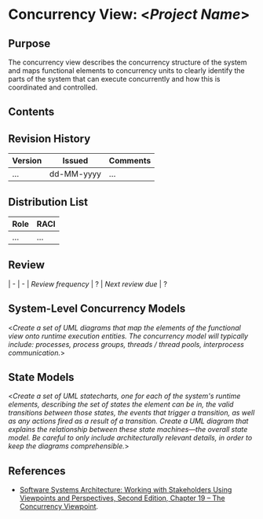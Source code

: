 # Concurrency View: <_Project Name_>


## Purpose

The concurrency view describes the concurrency structure of the system and maps functional elements to concurrency units to clearly identify the parts of the system that can execute concurrently and how this is coordinated and controlled.


## Contents

<!--TOC max3-->


## Revision History

| Version | Issued     | Comments
| -       | -          | -
| …       | dd-MM-yyyy | …


## Distribution List

| Role | RACI
| -    | -
| …    | …


## Review

| -                  | -
| *Review frequency* | ?
| *Next review due*  | ?


## System-Level Concurrency Models

<_Create a set of UML diagrams that map the elements of the functional view onto runtime execution entities. The concurrency model will typically include: processes, process groups, threads / thread pools, interprocess communication._>


## State Models

<_Create a set of UML statecharts, one for each of the system's runtime elements, describing the set of states the element can be in, the valid transitions between those states, the events that trigger a transition, as well as any actions fired as a result of a transition. Create a UML diagram that explains the relationship between these state machines—the overall state model. Be careful to only include architecturally relevant details, in order to keep the diagrams comprehensible._>


## References

- [Software Systems Architecture: Working with Stakeholders Using Viewpoints and Perspectives, Second Edition, Chapter 19 – The Concurrency Viewpoint](http://techbus.safaribooksonline.com/9780132906135/ch19_html).
